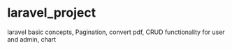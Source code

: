 # laravel_project
laravel basic concepts, Pagination, convert pdf, CRUD functionality for user and admin, chart
